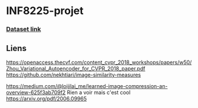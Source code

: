 # INF8225-projet

### [Dataset link](https://drive.google.com/file/d/1J1UJrs2-916ttH3kS1FvPidCWk4b2fru/view?usp=sharing)



## Liens
https://openaccess.thecvf.com/content_cvpr_2018_workshops/papers/w50/Zhou_Variational_Autoencoder_for_CVPR_2018_paper.pdf
https://github.com/nekhtiari/image-similarity-measures

https://medium.com/@loijilai_me/learned-image-compression-an-overview-625f3ab709f2
Rien a voir mais c'est cool
https://arxiv.org/pdf/2006.09965